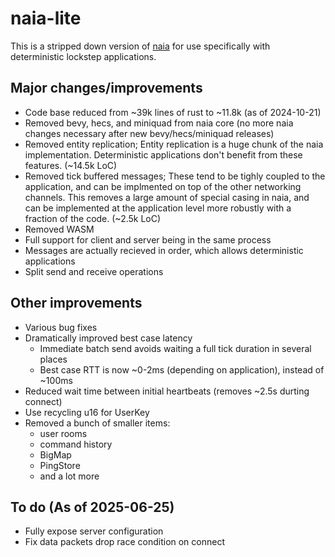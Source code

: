 # naia-lite

This is a stripped down version of [naia](https://github.com/naia-lib/naia) for
use specifically with deterministic lockstep applications.

## Major changes/improvements

* Code base reduced from ~39k lines of rust to ~11.8k (as of 2024-10-21)
* Removed bevy, hecs, and miniquad from naia core (no more naia changes necessary
  after new bevy/hecs/miniquad releases)
* Removed entity replication; Entity replication is a huge chunk of the naia
  implementation. Deterministic applications don't benefit from these features.
  (~14.5k LoC)
* Removed tick buffered messages; These tend to be tighly coupled to the
  application, and can be implmented on top of the other networking channels. This
  removes a large amount of special casing in naia, and can be implemented
  at the application level more robustly with a fraction of the code. (~2.5k LoC)
* Removed WASM
* Full support for client and server being in the same process
* Messages are actually recieved in order, which allows deterministic applications
* Split send and receive operations

## Other improvements

* Various bug fixes
* Dramatically improved best case latency
	* Immediate batch send avoids waiting a full tick duration in several places
	* Best case RTT is now ~0-2ms (depending on application), instead of ~100ms
* Reduced wait time between initial heartbeats (removes ~2.5s durting connect)
* Use recycling u16 for UserKey
* Removed a bunch of smaller items:
	* user rooms
	* command history
	* BigMap
	* PingStore
	* and a lot more

## To do (As of 2025-06-25)

* Fully expose server configuration
* Fix data packets drop race condition on connect
